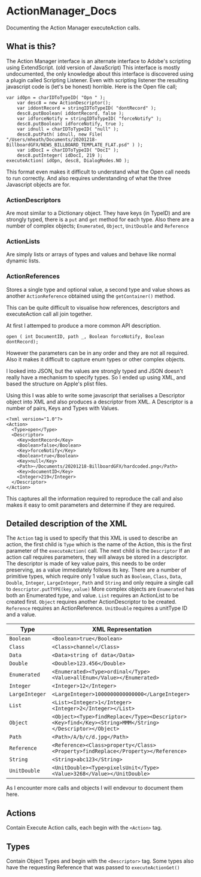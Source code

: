 # ActionManager_Docs
Documenting the Action Manager executeAction calls.

## What is this?

The Action Manager interface is an alternate interface to Adobe's scripting using ExtendScript. (old version of JavaScript) This interface is mostly undocumented,
the only knowledge about this interface is discovered using a plugin called Scripting Listener.  Even with scripting listener the resulting javascript code
is (let's be honest) horrible.  Here is the Open file call;

```
var idOpn = charIDToTypeID( "Opn " );
    var desc8 = new ActionDescriptor();
    var iddontRecord = stringIDToTypeID( "dontRecord" );
    desc8.putBoolean( iddontRecord, false );
    var idforceNotify = stringIDToTypeID( "forceNotify" );
    desc8.putBoolean( idforceNotify, true );
    var idnull = charIDToTypeID( "null" );
    desc8.putPath( idnull, new File( "/Users/mheath/Documents/20201218-BillboardGFX/NEWS_BILLBOARD_TEMPLATE_FLAT.psd" ) );
    var idDocI = charIDToTypeID( "DocI" );
    desc8.putInteger( idDocI, 219 );
executeAction( idOpn, desc8, DialogModes.NO );
```
This format even makes it difficult to understand what the Open call needs to run correctly.  And also requires understanding of what the 
three Javascript objects are for.

### ActionDescriptors 
Are most similar to a Dictionary object.  They have keys (in TypeID) and are strongly typed, there is a `put` and `get` method
for each type.  Also there are a number of complex objects; `Enumerated`, `Object`, `UnitDouble` and `Reference`

### ActionLists 
Are simply lists or arrays of types and values and behave like normal dynamic lists.

### ActionReferences 
Stores a single type and optional value, a second type and value shows as another `ActionReference` obtained using the `getContainer()` method.

This can be quite difficult to visualise how references, descriptors and executeAction call all join together.

At first I attemped to produce a more common API description.

`open ( int DocumentID, path _, Boolean forceNotify, Boolean dontRecord);`

However the parameters can be in any order and they are not all required.   Also it makes it difficult to capture enum types or other complex objects.

I looked into JSON, but the values are strongly typed and JSON doesn't really have a mechanism to specify types.  So I ended up using XML, and based the structure on Apple's plist files.

Using this I was able to write some javascript that serialises a Descriptor object into XML and also produces a descriptor from XML.  A Descriptor is a number of pairs, Keys and Types with Values.

```
<?xml version="1.0"?>
<Action>
  <Type>open</Type>
  <Descriptor>
    <Key>dontRecord</Key>
    <Boolean>false</Boolean>
    <Key>forceNotify</Key>
    <Boolean>true</Boolean>
    <Key>null</Key>
    <Path>~/Documents/20201218-BillboardGFX/hardcoded.png</Path>
    <Key>documentID</Key>
    <Integer>219</Integer>
  </Descriptor>
</Action>
```
This captures all the information required to reproduce the call and also makes it easy to omit parameters and determine if they are required.

## Detailed description of the XML 
The `Action` tag is used to specify that this XML is used to describe an action, the first child is `Type` which is the name of the Action, this is the first
parameter of the `executeAction(` call. The next child is the `Descriptor` If an action call requires parameters, they will always be stored in a descriptor.
The descriptor is made of key value pairs, this needs to be order preserving, as a value immediately follows its key.  There are a number of primitive types, which require only 1 value
such as `Boolean`, `Class`, `Data`, `Double`, `Integer`, `LargeInteger`, `Path` and `String` and only require a single call to `descriptor.putTYPE(key,value)`  More complex objects are
`Enumerated` has both an Enumerated type, and value. `List` requires an ActionList to be created first. `Object` requires another ActionDescriptor to be created. 
`Reference` requires an ActionReference.  `UnitDouble` requires a unitType ID and a value.

| Type | XML Representation |
| --- | --- |
`Boolean` | `<Boolean>true</Boolean>`
`Class` | `<Class>channel</Class>`
`Data` | `<Data>string of data</Data>`
`Double` | `<Double>123.456</Double>`
`Enumerated` | `<Enumerated><Type>ordinal</Type><Value>allEnum</Value></Enumerated>`
`Integer` | `<Integer>12</Integer>`
`LargeInteger` | `<LargeInteger>1000000000000000</LargeInteger>`
`List` | `<List><Integer>1</Integer><Integer>2</Integer></List>`
`Object` | `<Object><Type>findReplace</Type><Descriptor><Key>find</Key><String>MMM</String></Descriptor></Object>`
`Path` | `<Path>/A/b/c/d.jpg</Path>`
`Reference` | `<Reference><Class>property</Class><Property>findReplace</Property></Reference>`
`String` | `<String>abc123</String>`
`UnitDouble` | `<UnitDouble><Type>pixelsUnit</Type><Value>3268</Value></UnitDouble>`


As I encounter more calls and objects I will endevour to document them here.

## Actions

Contain Execute Action calls, each begin with the `<Action>` tag.

## Types

Contain Object Types and begin with the `<Descriptor>` tag.  Some types also have the requesting Reference that was passed to `executeActionGet()`


